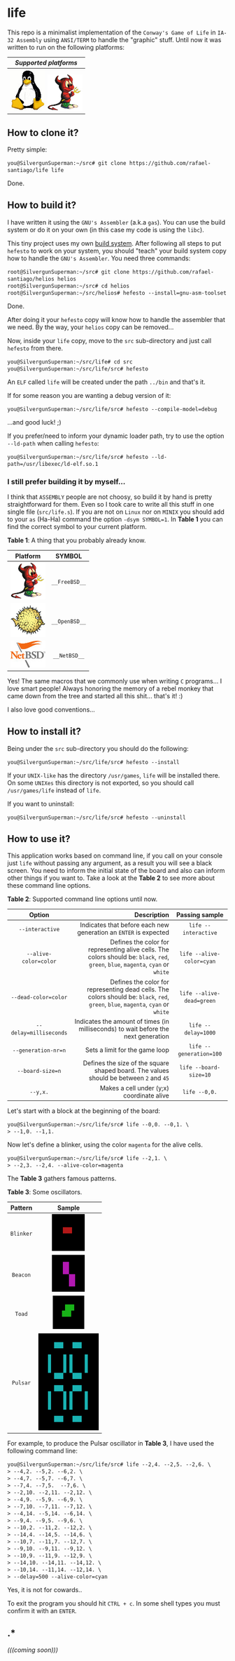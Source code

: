 # life

This repo is a minimalist implementation of the ``Conway's Game of Life`` in ``IA-32 Assembly`` using
``ANSI/TERM`` to handle the "graphic" stuff. Until now it was written to run on the following platforms:

|*Supported platforms*|
|:-------------------:|
|![Linux](https://github.com/rafael-santiago/life/blob/master/etc/small-tux.jpg "Linux") ![FreeBSD](https://github.com/rafael-santiago/life/blob/master/etc/small-beastie.jpg "FreeBSD") |![OpenBSD](https://github.com/rafael-santiago/life/blob/master/etc/small-puffy.jpg "OpenBSD") |![NetBSD](https://github.com/rafael-santiago/life/blob/master/etc/small-netbsd-flag.jpg "NetBSD") |![MINIX](https://github.com/rafael-santiago/life/blob/master/etc/small-raccoon.jpg "MINIX")|

## How to clone it?

Pretty simple:

```
you@SilvergunSuperman:~/src# git clone https://github.com/rafael-santiago/life life
```

Done.

## How to build it?

I have written it using the ``GNU's Assembler`` (a.k.a ``gas``). You can use the build system or do it
on your own (in this case my code is using the ``libc``).

This tiny project uses my own [build system](https://github.com/rafael-santiago/hefesto). After following
all steps to put ``hefesto`` to work on your system, you should "teach" your build system copy how to handle the
``GNU's Assembler``. You need three commands:

```
root@SilvergunSuperman:~/src# git clone https://github.com/rafael-santiago/helios helios
root@SilvergunSuperman:~/src# cd helios
root@SilvergunSuperman:~/src/helios# hefesto --install=gnu-asm-toolset
```

Done.

After doing it your ``hefesto`` copy will know how to handle the assembler that we need. By the way, your
``helios`` copy can be removed...

Now, inside your ``life`` copy, move to the ``src`` sub-directory and just call ``hefesto`` from there.

```
you@SilvergunSuperman:~/src/life# cd src
you@SilvergunSuperman:~/src/life/src# hefesto
```

An ``ELF`` called ``life`` will be created under the path ``../bin`` and that's it.

If for some reason you are wanting a debug version of it:

```
you@SilvergunSuperman:~/src/life/src# hefesto --compile-model=debug
```

...and good luck! ;)

If you prefer/need to inform your dynamic loader path, try to use the option ``--ld-path`` when calling ``hefesto``:

```
you@SilvergunSuperman:~/src/life/src# hefesto --ld-path=/usr/libexec/ld-elf.so.1
```

### I still prefer building it by myself...

I think that ``ASSEMBLY`` people are not choosy, so build it by hand is pretty straightforward for them. Even so I took care
to write all this stuff in one single file (``src/life.s``). If you are not on ``Linux`` nor on ``MINIX`` you should add to 
your ``as`` (Ha-Ha) command the option ``-dsym SYMBOL=1``. In **Table 1** you can find the correct symbol to your current platform.

**Table 1**: A thing that you probably already know.

| **Platform**                                                                                       |    **SYMBOL**    |
|:--------------------------------------------------------------------------------------------------:|:----------------:|
| ![FreeBSD](https://github.com/rafael-santiago/life/blob/master/etc/small-beastie.jpg "FreeBSD")    |  ``__FreeBSD__`` |
| ![OpenBSD](https://github.com/rafael-santiago/life/blob/master/etc/small-puffy.jpg "OpenBSD")      |  ``__OpenBSD__`` |
| ![NetBSD](https://github.com/rafael-santiago/life/blob/master/etc/small-netbsd-flag.jpg "NetBSD")  |  ``__NetBSD__``  |

Yes! The same macros that we commonly use when writing ``C`` programs... I love smart people!
Always honoring the memory of a rebel monkey that came down from the tree and started all this shit... that's it! :)

I also love good conventions...

## How to install it?

Being under the ``src`` sub-directory you should do the following:

```
you@SilvergunSuperman:~/src/life/src# hefesto --install
```

If your ``UNIX-like`` has the directory ``/usr/games``, ``life`` will be installed there. On some ``UNIXes`` this directory
is not exported, so you should call ``/usr/games/life`` instead of ``life``.

If you want to uninstall:

```
you@SilvergunSuperman:~/src/life/src# hefesto --uninstall
```

## How to use it?

This application works based on command line, if you call on your console just ``life`` without passing any argument, as a result
you will see a black screen. You need to inform the initial state of the board and also can inform other things if you want to. Take a look
at the **Table 2** to see more about these command line options.

**Table 2**: Supported command line options until now.

|**Option**| **Description** | **Passing sample** |
|:--------:|----------------:|:----------:|
|``--interactive``          | Indicates that before each new generation an ``ENTER`` is expected | ``life --interactive`` |
|``--alive-color=color``  | Defines the color for representing alive cells. The colors should  be: ``black``, ``red``, ``green``, ``blue``, ``magenta``, ``cyan`` or ``white`` | ``life --alive-color=cyan`` |
|``--dead-color=color``   | Defines the color for representing dead cells. The colors should be: ``black``, ``red``, ``green``, ``blue``, ``magenta``, ``cyan`` or ``white`` | ``life --alive-dead=green`` |
|``--delay=milliseconds`` | Indicates the amount of times (in milliseconds) to wait before the next generation | ``life --delay=1000`` |
|``--generation-nr=n``      | Sets a limit for the game loop | ``life --generation=100`` |
|``--board-size=n``         | Defines the size of the square shaped board. The values should be between ``2`` and ``45`` | ``life --board-size=10`` |
|``--y,x.``        | Makes a cell under (y;x) coordinate alive | ``life --0,0.`` |

Let's start with a block at the beginning of the board:

```
you@SilvergunSuperman:~/src/life/src# life --0,0. --0,1. \
> --1,0. --1,1.
```

Now let's define a blinker, using the color ``magenta`` for the alive cells.


```
you@SilvergunSuperman:~/src/life/src# life --2,1. \
> --2,3. --2,4. --alive-color=magenta
```

The **Table 3** gathers famous patterns.

**Table 3**: Some oscillators.

| **Pattern** |                                      **Sample**                                      |
|:-----------:|:------------------------------------------------------------------------------------:|
| ``Blinker`` | ![blinker](https://github.com/rafael-santiago/life/blob/master/etc/life-blinker.gif) |
| ``Beacon``  | ![beacon](https://github.com/rafael-santiago/life/blob/master/etc/life-beacon.gif)   |
| ``Toad``    | ![toad](https://github.com/rafael-santiago/life/blob/master/etc/life-toad.gif)       |
| ``Pulsar``  | ![pulsar](https://github.com/rafael-santiago/life/blob/master/etc/life-pulsar.gif)   |

For example, to produce the Pulsar oscillator in **Table 3**, I have used the following command line:

```
you@SilvergunSuperman:~/src/life/src# life --2,4. --2,5. --2,6. \
> --4,2. --5,2. --6,2. \
> --4,7. --5,7. --6,7. \
> --7,4. --7,5.  --7,6. \
> --2,10. --2,11. --2,12. \
> --4,9. --5,9. --6,9. \
> --7,10. --7,11. --7,12. \
> --4,14. --5,14. --6,14. \
> --9,4. --9,5. --9,6. \
> --10,2. --11,2. --12,2. \
> --14,4. --14,5. --14,6. \
> --10,7. --11,7. --12,7. \
> --9,10. --9,11. --9,12. \
> --10,9. --11,9. --12,9. \
> --14,10. --14,11. --14,12. \
> --10,14. --11,14. --12,14. \
> --delay=500 --alive-color=cyan
```
Yes, it is not for cowards..

To exit the program you should hit ``CTRL + c``. In some shell types you must confirm it with an ``ENTER``.

## .*

*(((coming soon)))*
